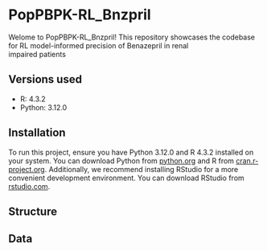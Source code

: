 # PopPBPK-RL_Bnzpril
Welome to PopPBPK-RL_Bnzpril! This repository showcases the codebase for RL model-informed precision of Benazepril in renal  
impaired patients

## Versions used 

- R: 4.3.2
- Python: 3.12.0

## Installation 
To run this project, ensure you have Python 3.12.0 and R 4.3.2 installed on your system. You can download Python from 
[python.org](https://www.python.org/downloads/release/python-3120/) and R from 
[cran.r-project.org](https://cran.r-project.org/bin/windows/base/). Additionally, we recommend installing RStudio for a more 
convenient development environment. You can download RStudio from 
[rstudio.com](https://www.rstudio.com/products/rstudio/download/).

## Structure

## Data
